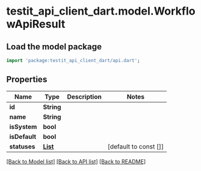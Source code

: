 # testit_api_client_dart.model.WorkflowApiResult

## Load the model package
```dart
import 'package:testit_api_client_dart/api.dart';
```

## Properties
Name | Type | Description | Notes
------------ | ------------- | ------------- | -------------
**id** | **String** |  | 
**name** | **String** |  | 
**isSystem** | **bool** |  | 
**isDefault** | **bool** |  | 
**statuses** | [**List<WorkflowStatusApiResult>**](WorkflowStatusApiResult.md) |  | [default to const []]

[[Back to Model list]](../README.md#documentation-for-models) [[Back to API list]](../README.md#documentation-for-api-endpoints) [[Back to README]](../README.md)


